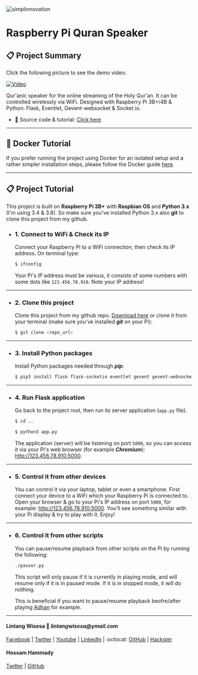 ![simplinnovation](https://4.bp.blogspot.com/-f7YxPyqHAzY/WJ6VnkvE0SI/AAAAAAAADTQ/0tDQPTrVrtMAFT-q-1-3ktUQT5Il9FGdQCLcB/s350/simpLINnovation1a.png)

# Raspberry Pi Quran Speaker

## 📋 Project Summary

Click the following picture to see the demo video:

[![Video](https://img.youtube.com/vi/D82XjlrCjbE/0.jpg)](https://youtu.be/D82XjlrCjbE)

Qur'anic speaker for the online streaming of the Holy Qur'an. It can be controlled wirelessly via WiFi. Designed with Raspberry Pi 3B+/4B & Python: Flask, Eventlet, Gevent-websocket & Socket.io.

- 📝 Source code & tutorial: 
[Click here](https://github.com/LintangWisesa/RPi_QuranSpeaker)

<hr>

## 🐳 Docker Tutorial

If you prefer running the project using Docker for an isolated setup
and a rather simpler installation steps, please follow the Docker guide
[here](docker.md).

<hr>

## 📋 Project Tutorial

This project is built on __Raspberry Pi 3B+__ with __Raspbian OS__ and __Python 3.x__ (I'm using 3.4 & 3.8). So make sure you've installed Python 3.x also __git__ to clone this project from my github.

- ### 1. Connect to WiFi & Check its IP

    Connect your Raspberry Pi to a WiFi connection, then check its IP address. On terminal type:

    ```bash
    $ ifconfig
    ```

    Your Pi's IP address must be various, it consists of some numbers with some dots like ```123.456.78.910```. Note your IP address!

<hr>

- ### 2. Clone this project

    Clone this project from my github repo. [Download here](https://github.com/LintangWisesa/RPi_QuranSpeaker) or clone it from your terminal (make sure you've installed *__git__* on your Pi):

    ```bash
    $ git clone <repo_url>
    ```
    
<hr>

- ### 3. Install Python packages

    Install Python packages needed through __*pip*__:

    ```bash
    $ pip3 install flask flask-socketio eventlet gevent gevent-websocket python-vlc
    ```

<hr>

- ### 4. Run Flask application

    Go back to the project root, then run its server application (```app.py``` file).

    ```bash
    $ cd ..

    $ python3 app.py
    ```

    The application (server) will be listening on port ```5000```, so you can access it via your Pi's web browser (for example *__Chromium__*): http://123.456.78.910:5000.

<hr>

- ### 5. Control it from other devices

    You can control it via your laptop, tablet or even a smartphone. First connect your device to a WiFi which your Raspberry Pi is connected to. Open your browser & go to your Pi's IP address on port ```5000```, for example: http://123.456.78.910:5000. You'll see something similar with your Pi display & try to play with it. Enjoy!

<hr>

- ### 6. Control it from other scripts

    You can pause/resume playback from other scripts on the Pi by running the following:
    ```bash
    ./pauser.py
    ```
    This script will only pause if it is currently in playing mode, and will resume
    only if it is in paused mode. If it is in stopped mode, it will do nothing.

    This is beneficial if you want to pause/resume playback beofre/after playing
    [Adhan](https://github.com/achaudhry/adhan) for example.

<hr>

#### Lintang Wisesa :love_letter: _lintangwisesa@ymail.com_

[Facebook](https://www.facebook.com/lintangbagus) | 
[Twitter](https://twitter.com/Lintang_Wisesa) |
[Youtube](https://www.youtube.com/user/lintangbagus) |
[LinkedIn](https://www.linkedin.com/in/lintangwisesa/) | 
:octocat: [GitHub](https://github.com/LintangWisesa) |
[Hackster](https://www.hackster.io/lintangwisesa)

#### Hossam Hammady
[Twitter](https://twitter.com/hammady) |
[GitHub](https://github.com/hammady)

